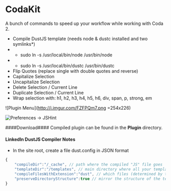 CodaKit
=======

A bunch of commands to speed up your workflow while working with Coda 2.

- Compile DustJS template (needs node & dustc installed and two symlinks*)
- * sudo ln -s /usr/local/bin/node /usr/bin/node
- * sudo ln -s /usr/local/bin/dustc /usr/bin/dustc
- Flip Quotes (replace single with double quotes and reverse)
- Capitalize Selection
- Uncapitalize Selection
- Delete Selection / Current Line
- Duplicate Selection / Current Line
- Wrap selection with: h1, h2, h3, h4, h5, h6, div, span, p, strong, em

![Plugin Menu](http://i.imgur.com/FZFPQm7.png =254x226)

![Preferences -> JSHint](http://i.imgur.com/LkriSdm.png)

####Download####
Compiled plugin can be found in the <b>Plugin</b> directory.


#### LinkedIn DustJS Compiler Notes ###
- In the site root, create a file dust.config in JSON format
```js
{
	"compileDir":"/_cache", // path where the compiled "JS" file goes
	"templateDir":"/templates", // main directory where all your templates are stored
	"compileFilesWithExtension":"dust", // which files (determined by the extension) will be compiled on save
	"preserveDirectoryStructure":true // mirror the structure of the templates directory to the _cache (in this case)
}
```
